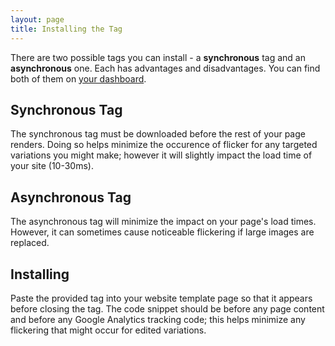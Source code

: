 ```yaml
---
layout: page
title: Installing the Tag
---
```


There are two possible tags you can install - a __synchronous__ tag and an
__asynchronous__ one. Each has advantages and disadvantages. You can find both of them
on [your dashboard](http://dashboard.predictiveedge.com/app/settings/integration).

Synchronous Tag
---
The synchronous tag must be downloaded before the rest of your page renders.
Doing so helps minimize the occurence of flicker for any targeted
variations you might make; however it will slightly impact the load time of
your site (10-30ms).

Asynchronous Tag
---
The asynchronous tag will minimize the impact on your page's load times.
However, it can sometimes cause noticeable flickering if large images are
replaced.

Installing
---
Paste the provided tag into your website template page so that it appears
before closing the </head> tag. The code snippet should be before any page
content and before any Google Analytics tracking code; this helps minimize any
flickering that might occur for edited variations.



